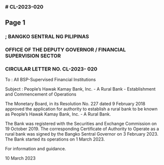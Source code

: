 ### # CL-2023-020

## Page 1

### ; BANGKO SENTRAL NG PILIPINAS

### OFFICE OF THE DEPUTY GOVERNOR / FINANCIAL SUPERVISION SECTOR

### CIRCULAR LETTER NO. CL-2023- 020

To : All BSP-Supervised Financial Institutions

Subject : People’s Hawak Kamay Bank, Inc. - A Rural Bank - Establishment and Commencement of Operations

The Monetary Board, in its Resolution No. 227 dated 9 February 2018 approved the application for authority to establish a rural bank to be known as People’s Hawak Kamay Bank, Inc. - A Rural Bank.

The Bank was registered with the Securities and Exchange Commission on 19 October 2019. The corresponding Certificate of Authority to Operate as a rural bank was signed by the Bangko Sentral Governor on 3 February 2023. The Bank started its operations on 1 March 2023.

For information and guidance.

10 March 2023 